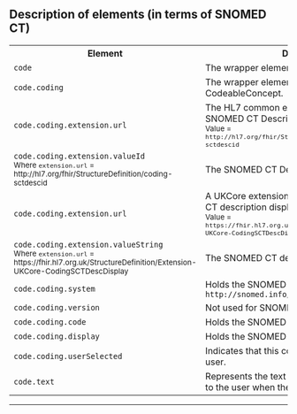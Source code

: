 ## Description of elements (in terms of SNOMED CT)

<table id="assets">
<tr>
<th width="45%">Element</th>
<th width="55%">Description</th>
</tr>
<tr>
<td><code>code</code></td>
<td>The wrapper element for the CodeableConcept.</td>
</tr>

<tr>
<td><code>code.coding</code></td>
<td>The wrapper element for the coded part of the CodeableConcept.</td>
</tr>

<tr>
<td><code>code.coding.extension.url</code></td>
<td>The HL7 common extension for providing the SNOMED CT Description ID for the display.<br/><small>Value = <code>http://hl7.org/fhir/StructureDefinition/coding-sctdescid</code></small></td>
</tr>

<tr>
<td><code>code.coding.extension.valueId</code><br/><small>Where <code>extension.url</code> = http://hl7.org/fhir/StructureDefinition/coding-sctdescid</small></td>
<td>The SNOMED CT Description ID for the display.</td>
</tr>

<tr>
<td><code>code.coding.extension.url</code></td>
<td>A UKCore extension for providing the SNOMED CT description display.<br/><small>Value = <code>https://fhir.hl7.org.uk/StructureDefinition/Extension-UKCore-CodingSCTDescDisplay</code></small></td>
</tr>

<tr>
<td><code>code.coding.extension.valueString</code><br/><small>Where <code>extension.url</code> = https://fhir.hl7.org.uk/StructureDefinition/Extension-UKCore-CodingSCTDescDisplay</small></td>
<td>The SNOMED CT description display. </td>
</tr>

<tr>
<td><code>code.coding.system</code></td>
<td>Holds the SNOMED CT system identifier <code>http://snomed.info/sct</code> </td>
</tr>

<tr>
<td><code>code.coding.version</code></td>
<td>Not used for SNOMED CT. </td>
</tr>

<tr>
<td><code>code.coding.code</code></td>
<td>Holds the SNOMED CT concept identifier. </td>
</tr>

<tr>
<td><code>code.coding.display</code></td>
<td>Holds the SNOMED CT concept display.  </td>
</tr>

<tr>
<td><code>code.coding.userSelected</code></td>
<td>Indicates that this concept was chosen by the user.  </td>
</tr>

<tr>
<td><code>code.text</code></td>
<td>Represents the text that was originally displayed to the user when the code was recorded.</td>
</tr>
</table>


---